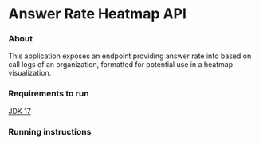# Answer Rate Heatmap API

### About
This application exposes an endpoint providing answer rate info based on call logs of an organization, formatted for potential use in a heatmap visualization.

### Requirements to run
[JDK 17](https://jdk.java.net/17/)

### Running instructions
